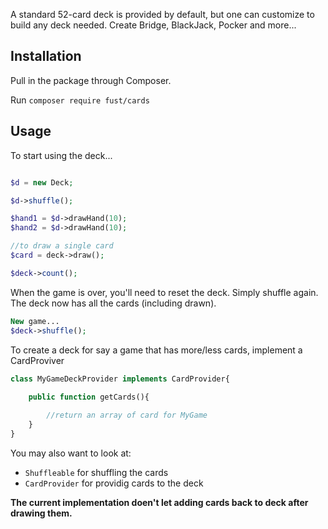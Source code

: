 
A standard 52-card deck is provided by default, but one can customize to build any deck needed. Create Bridge, BlackJack, Pocker and more...

## Installation

Pull in the package through Composer.

Run `composer require fust/cards`


## Usage

To start using the deck...

```php  

$d = new Deck;

$d->shuffle();

$hand1 = $d->drawHand(10);
$hand2 = $d->drawHand(10);

//to draw a single card
$card = deck->draw();

$deck->count(); 

``` 

When the game is over, you'll need to reset the deck. Simply shuffle again. The deck now has all the cards (including drawn).
```php  
New game...
$deck->shuffle();

``` 


To create a deck for say a game that has more/less cards, implement a CardProviver

```php
class MyGameDeckProvider implements CardProvider{
    
    public function getCards(){

        //return an array of card for MyGame 
	}
}

```
You may also want to look at:

- `Shuffleable` for shuffling the cards
- `CardProvider` for providig cards to the deck


**The current implementation doen't let adding  cards back to deck after drawing them.**






